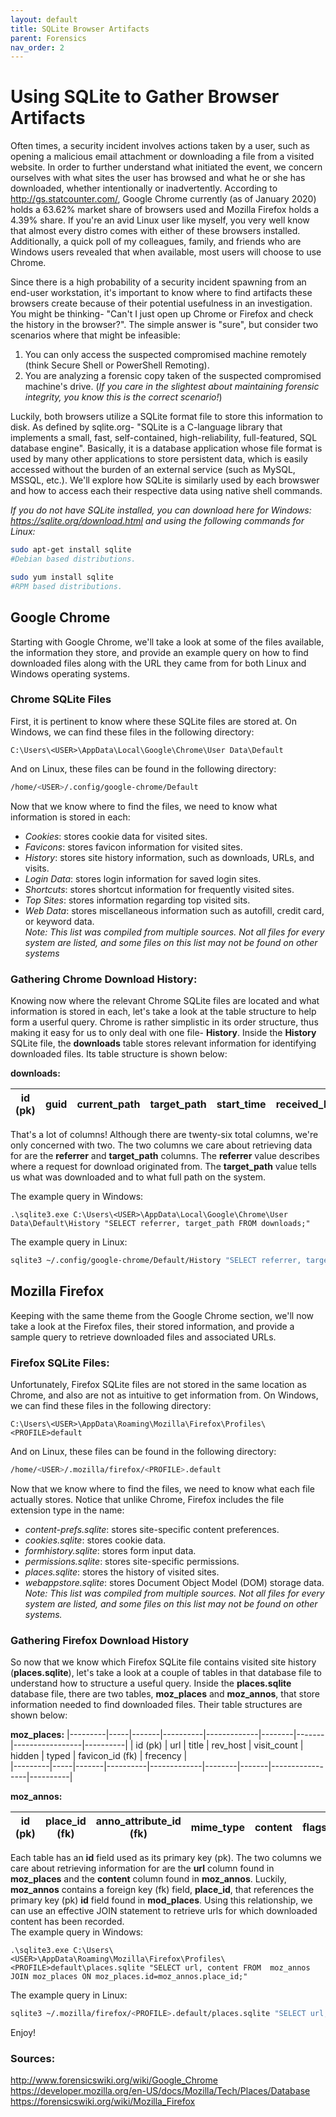 ```yaml
---
layout: default
title: SQLite Browser Artifacts
parent: Forensics
nav_order: 2
---
```


# Using SQLite to Gather Browser Artifacts
  
Often times, a security incident involves actions taken by a user, such as opening a malicious email attachment or downloading a file from a visited website. In order to further understand what initiated the event, we concern ourselves with what sites the user has browsed and what he or she has downloaded, whether intentionally or inadvertently. According to http://gs.statcounter.com/, Google Chrome currently (as of January 2020) holds a 63.62% market share of browsers used and Mozilla Firefox holds a 4.39% share. If you're an avid Linux user like myself, you very well know that almost every distro comes with either of these browsers installed. Additionally, a quick poll of my colleagues, family, and friends who are Windows users revealed that when available, most users will choose to use Chrome. 
  
Since there is a high probability of a security incident spawning from an end-user workstation, it's important to know where to find artifacts these browsers create because of their potential usefulness in an investigation. You might be thinking- "Can't I just open up Chrome or Firefox and check the history in the browser?". The simple answer is "sure", but consider two scenarios where that might be infeasible:
1. You can only access the suspected compromised machine remotely (think Secure Shell or PowerShell Remoting).
2. You are analyzing a forensic copy taken of the suspected compromised machine's drive. (*If you care in the slightest about maintaining forensic integrity, you know this is the correct scenario!*)  
  
Luckily, both browsers utilize a SQLite format file to store this information to disk. As defined by sqlite.org- "SQLite is a C-language library that implements a small, fast, self-contained, high-reliability, full-featured, SQL database engine". Basically, it is a database application whose file format is used by many other applications to store persistent data, which is easily accessed without the burden of an external service (such as MySQL, MSSQL, etc.). We'll explore how SQLite is similarly used by each browswer and how to access each their respective data using native shell commands.

*If you do not have SQLite installed, you can download here for Windows: https://sqlite.org/download.html and using the following commands for Linux:*
```sh
sudo apt-get install sqlite
#Debian based distributions.
```
```sh
sudo yum install sqlite
#RPM based distributions.
```
  
## Google Chrome
Starting with Google Chrome, we'll take a look at some of the files available, the information they store, and provide an example query on how to find downloaded files along with the URL they came from for both Linux and Windows operating systems. 
  
### Chrome SQLite Files
First, it is pertinent to know where these SQLite files are stored at. On Windows, we can find these files in the following directory:
```PS
C:\Users\<USER>\AppData\Local\Google\Chrome\User Data\Default
```
And on Linux, these files can be found in the following directory:
```sh
/home/<USER>/.config/google-chrome/Default
```

Now that we know where to find the files, we need to know what information is stored in each:
- *Cookies*: stores cookie data for visited sites.
- *Favicons*: stores favicon information for visited sites.
- *History*: stores site history information, such as downloads, URLs, and visits.
- *Login Data*: stores login information for saved login sites.
- *Shortcuts*: stores shortcut information for frequently visited sites.
- *Top Sites*: stores information regarding top visited sits.
- *Web Data*: stores miscellaneous information such as autofill, credit card, or keyword data.  
*Note: This list was compiled from multiple sources. Not all files for every system are listed, and some files on this list may not be found on other systems*
  
### Gathering Chrome Download History:
Knowing now where the relevant Chrome SQLite files are located and what information is stored in each, let's take a look at the table structure to help form a userful query. Chrome is rather simplistic in its order structure, thus making it easy for us to only deal with one file- __History__. Inside the __History__ SQLite file, the __downloads__ table stores relevant information for identifying downloaded files. Its table structure is shown below:
  
__downloads:__

| id (pk) | guid | current_path | target_path | start_time | received_bytes | total_bytes | state | danger_type | interrupt_reason | hash | end_time | opened | last_access_time | transient | referrer | site_url | tab_url | tab_referrer_url | http_method | by_ext_id | by_ext_name | etag | last_modified | mime_type| original_mime_type |  
| ------- | ---- | ------------ | ----------- | ---------- | -------------- | ----------- | ----- | ----------- | ---------------- | ---- | -------- | ------ | ---------------- | --------- | -------- | -------- | ------- | ---------------- | ----------- | --------- | ----------- | ---- | ------------- | -------- | ------------------ |  
  
That's a lot of columns! Although there are twenty-six total columns, we're only concerned with two. The two columns we care about retrieving data for are the __referrer__ and __target_path__ columns. The __referrer__ value describes where a request for download originated from. The __target_path__ value tells us what was downloaded and to what full path on the system.
  
The example query in Windows:
```PS
.\sqlite3.exe C:\Users\<USER>\AppData\Local\Google\Chrome\User Data\Default\History "SELECT referrer, target_path FROM downloads;"
```
The example query in Linux:
```sh
sqlite3 ~/.config/google-chrome/Default/History "SELECT referrer, target_path FROM downloads"
```

## Mozilla Firefox
Keeping with the same theme from the Google Chrome section, we'll now take a look at the Firefox files, their stored information, and provide a sample query to retrieve downloaded files and associated URLs.
  
### Firefox SQLite Files:
Unfortunately, Firefox SQLite files are not stored in the same location as Chrome, and also are not as intuitive to get information from. On Windows, we can find these files in the following directory:
```PS
C:\Users\<USER>\AppData\Roaming\Mozilla\Firefox\Profiles\<PROFILE>default
```
And on Linux, these files can be found in the following directory:
```sh
/home/<USER>/.mozilla/firefox/<PROFILE>.default
```
  
Now that we know where to find the files, we need to know what each file actually stores. Notice that unlike Chrome, Firefox includes the file extension type in the name:
- *content-prefs.sqlite*: stores site-specific content preferences.
- *cookies.sqlite*: stores cookie data.
- *formhistory.sqlite*: stores form input data.
- *permissions.sqlite*: stores site-specific permissions.
- *places.sqlite*: stores the history of visited sites.
- *webappstore.sqlite*: stores Document Object Model (DOM) storage data.  
*Note: This list was compiled from multiple sources. Not all files for every system are listed, and some files on this list may not be found on other systems.*
  
### Gathering Firefox Download History
So now that we know which Firefox SQLite file contains visited site history (__places.sqlite__), let's take a look at a couple of tables in that database file to understand how to structure a useful query. Inside the __places.sqlite__ database file, there are two tables, __moz_places__ and __moz_annos__, that store information needed to find downloaded files. Their table structures are shown below: 
  
__moz_places:__
|---------|-----|-------|----------|-------------|--------|-------|-----------------|----------|
| id (pk) | url | title | rev_host | visit_count | hidden | typed | favicon_id (fk) | frecency |  
|---------|-----|-------|----------|-------------|--------|-------|-----------------|----------|  
  
__moz_annos:__

| id (pk) | place_id (fk) | anno_attribute_id (fk) | mime_type | content | flags | expiration | type | dateAdded | lastModified |  
|---------|---------------|------------------------|-----------|---------|-------|------------|------|-----------|--------------|  
  
Each table has an __id__ field used as its primary key (pk). The two columns we care about retrieving information for are the __url__ column found in __moz_places__ and the __content__ column found in __moz_annos__. Luckily, __moz_annos__ contains a foreign key (fk) field, __place_id__, that references the primary key (pk) __id__ field found in __mod_places__. Using this relationship, we can use an effective JOIN statement to retrieve urls for which downloaded content has been recorded.  
The example query in Windows:
```PS
.\sqlite3.exe C:\Users\<USER>\AppData\Roaming\Mozilla\Firefox\Profiles\<PROFILE>default\places.sqlite "SELECT url, content FROM  moz_annos JOIN moz_places ON moz_places.id=moz_annos.place_id;"
```
The example query in Linux:
```sh
sqlite3 ~/.mozilla/firefox/<PROFILE>.default/places.sqlite "SELECT url, content FROM  moz_annos JOIN moz_places ON moz_places.id=moz_annos.place_id;"
```
  
Enjoy!  
  
### Sources:
http://www.forensicswiki.org/wiki/Google_Chrome  
https://developer.mozilla.org/en-US/docs/Mozilla/Tech/Places/Database   
https://forensicswiki.org/wiki/Mozilla_Firefox
